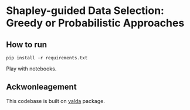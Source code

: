 # Shapley-guided Data Selection: Greedy or Probabilistic Approaches

## How to run

```setup
pip install -r requirements.txt
```

Play with notebooks.

<!-- This repository is the official implementation of [My Paper Title](https://arxiv.org/abs/2030.12345). -->

<!-- >📋  Optional: include a graphic explaining your approach/main result, bibtex entry, link to demos, blog posts and tutorials

## Requirements

To install requirements:

```setup
pip install -r requirements.txt
```

>📋  Describe how to set up the environment, e.g. pip/conda/docker commands, download datasets, etc...

## Run Experiments

## Results

Our model achieves the following performance on :

### [Image Classification on ImageNet](https://paperswithcode.com/sota/image-classification-on-imagenet)

| Model name         | Top 1 Accuracy  | Top 5 Accuracy |
| ------------------ |---------------- | -------------- |
| My awesome model   |     85%         |      95%       |

>📋  Include a table of results from your paper, and link back to the leaderboard for clarity and context. If your main result is a figure, include that figure and link to the command or notebook to reproduce it. 


## Contributing

>📋  Pick a licence and describe how to contribute to your code repository.  -->

## Ackwonleagement

This codebase is built on [valda](https://github.com/uvanlp/valda) package.
